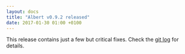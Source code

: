 ```yaml
---
layout: docs
title: "Albert v0.9.2 released"
date: 2017-01-30 01:00 +0100
---
```

This release contains just a few but critical fixes. Check the [git log](https://github.com/albertlauncher/albert/commits/v0.9.2) for details.
